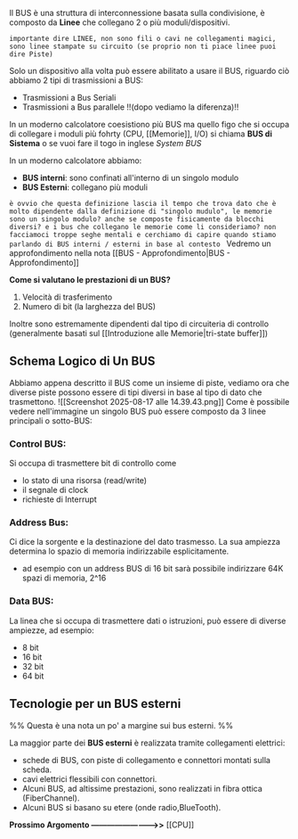Il BUS è una struttura di interconnessione basata sulla condivisione, è composto da **Linee** che collegano 2 o più moduli/dispositivi.

``importante dire LINEE, non sono fili o cavi ne collegamenti magici, sono linee stampate su circuito (se proprio non ti piace linee puoi dire Piste)``

Solo un dispositivo alla volta può essere abilitato a usare il BUS, riguardo ciò abbiamo 2 tipi di trasmissioni a BUS:
- Trasmissioni a Bus Seriali
- Trasmissioni a Bus parallele
!!(dopo vediamo la diferenza)!!

In un moderno calcolatore coesistiono più BUS ma quello figo che si occupa di collegare  i moduli più fohrty (CPU, [[Memorie]], I/O) si chiama **BUS di Sistema** o se vuoi fare il togo in inglese *System BUS*


In un moderno calcolatore abbiamo:
- **BUS interni**: sono confinati all'interno di un singolo modulo 
- **BUS Esterni**: collegano più moduli


``è ovvio che questa definizione lascia il tempo che trova dato che è molto dipendente dalla definizione di "singolo mudulo", le memorie sono un singolo modulo? anche se composte fisicamente da blocchi diversi? e i bus che collegano le memorie come li consideriamo? non facciamoci troppe seghe mentali e cerchiamo di capire quando stiamo parlando di BUS interni / esterni in base al contesto ``
Vedremo un approfondimento nella nota [[BUS - Approfondimento|BUS - Approfondimento]]

**Come si valutano le prestazioni di un BUS?**
1. Velocità di trasferimento
2. Numero di bit (la larghezza del BUS)

Inoltre sono estremamente dipendenti dal tipo di circuiteria di controllo (generalmente basati sul [[Introduzione alle Memorie|tri-state buffer]])

## Schema Logico di Un BUS

Abbiamo appena descritto il BUS come un insieme di piste, vediamo ora che diverse piste possono essere di tipi diversi in base al tipo di dato che trasmettono.
![[Screenshot 2025-08-17 alle 14.39.43.png]]
Come è possibile vedere nell'immagine un singolo BUS può essere composto da 3 linee principali o sotto-BUS:

### Control BUS:
Si occupa di trasmettere bit di controllo come 
- lo stato di una risorsa (read/write)
- il segnale di clock
- richieste di Interrupt
### Address Bus:
Ci dice la sorgente e la destinazione del dato trasmesso.
La sua ampiezza determina lo spazio di memoria indirizzabile esplicitamente.
- ad esempio con un address BUS di 16 bit sarà possibile indirizzare 64K spazi di memoria, 2^16
### Data BUS:
La linea che si occupa di trasmettere dati o istruzioni, può essere di diverse ampiezze, ad esempio:
- 8 bit
- 16 bit
- 32 bit
- 64 bit


## Tecnologie per un BUS esterni

%% Questa è una nota un po' a margine sui bus esterni. %%


La maggior parte dei **BUS esterni** è realizzata tramite collegamenti elettrici: 
- schede di BUS, con piste di collegamento e connettori montati sulla scheda. 
- cavi elettrici flessibili con connettori.
- Alcuni BUS, ad altissime prestazioni, sono realizzati in fibra ottica (FiberChannel). 
- Alcuni BUS si basano su etere (onde radio,BlueTooth).

**Prossimo Argomento —————————>>** [[CPU]]
